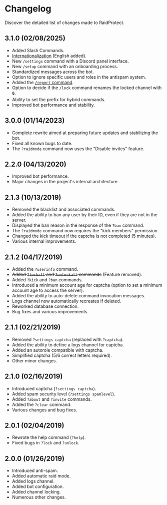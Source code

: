 # Changelog

Discover the detailed list of changes made to RaidProtect.

## 3.1.0 (02/08/2025)

- Added Slash Commands.
- [Internationalization](/beta/language) (English added).
- New `/settings` command with a Discord panel interface.
- New `/setup` command with an onboarding process.
- Standardized messages across the bot.
- Option to ignore specific users and roles in the antispam system.
- Added the [`/report` command](/beta/features/reports).
- Option to decide if the `/lock` command renames the locked channel with `🔒`.
- Ability to set the prefix for hybrid commands.
- Improved bot performance and stability.

## 3.0.0 (01/14/2023)

- Complete rewrite aimed at preparing future updates and stabilizing the bot.
- Fixed all known bugs to date.
- The `?raidmode` command now uses the "Disable invites" feature.

## 2.2.0 (04/13/2020)

- Improved bot performance.
- Major changes in the project's internal architecture.

## 2.1.3 (10/13/2019)

- Removed the blacklist and associated commands.
- Added the ability to ban any user by their ID, even if they are not in the server.
- Displayed the ban reason in the response of the `?ban` command.
- The `?raidmode` command now requires the "kick members" permission.
- Changed the kick timeout if the captcha is not completed (5 minutes).
- Various internal improvements.

## 2.1.2 (04/17/2019)

- Added the `?userinfo` command.
- ~~Added `?lockall` and `?unlockall` commands~~ (Feature removed).
- Added `?kick` and `?ban` commands.
- Introduced a minimum account age for captcha (option to set a minimum account age to access the server).
- Added the ability to auto-delete command invocation messages.
- Logs channel now automatically recreates if deleted.
- Reworked database connection.
- Bug fixes and various improvements.

## 2.1.1 (02/21/2019)

- Removed `?settings captcha` (replaced with `?captcha`).
- Added the ability to define a logs channel for captcha.
- Added an autorole compatible with captcha.
- Simplified captcha (5/6 correct letters required).
- Other minor changes.

## 2.1.0 (02/16/2019)

- Introduced captcha (`?settings captcha`).
- Added spam security level (`?settings spamlevel`).
- Added `?about` and `?invite` commands.
- Added the `?clear` command.
- Various changes and bug fixes.

## 2.0.1 (02/04/2019)

- Rewrote the help command (`?help`).
- Fixed bugs in `?lock` and `?unlock`.

## 2.0.0 (01/26/2019)

- Introduced anti-spam.
- Added automatic raid mode.
- Added logs channel.
- Added bot configuration.
- Added channel locking.
- Numerous other changes.
